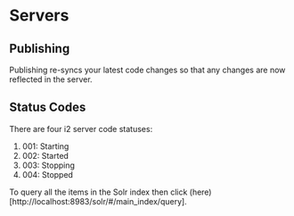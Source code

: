 # Servers

## Publishing

Publishing re-syncs your latest code changes so that any changes are now reflected in the server.

## Status Codes

There are four i2 server code statuses:

1. 001: Starting
1. 002: Started
1. 003: Stopping
1. 004: Stopped

To query all the items in the Solr index then click (here)[http://localhost:8983/solr/#/main_index/query].
